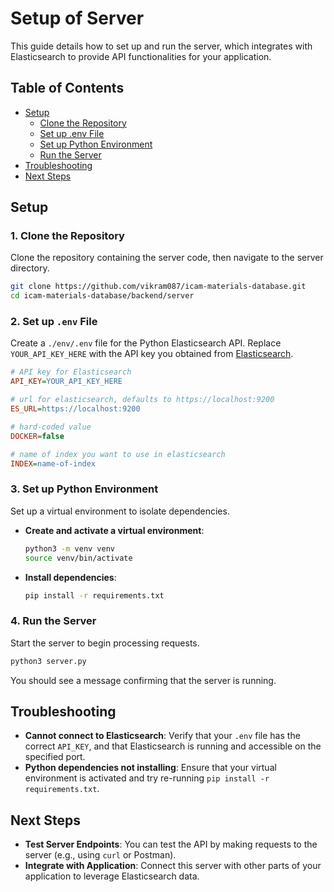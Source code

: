 # Setup of Server

This guide details how to set up and run the server, which integrates with Elasticsearch to provide API functionalities for your application.

## Table of Contents
- [Setup](#setup)
  - [Clone the Repository](#1-clone-the-repository)
  - [Set up .env File](#2-set-up-env-file)
  - [Set up Python Environment](#3-setup-python-environment)
  - [Run the Server](#4-run-the-server)
- [Troubleshooting](#troubleshooting)
- [Next Steps](#next-steps)

## Setup

### 1. Clone the Repository

Clone the repository containing the server code, then navigate to the server directory.

   ```bash
   git clone https://github.com/vikram087/icam-materials-database.git
   cd icam-materials-database/backend/server
   ```

### 2. Set up `.env` File

Create a `./env/.env` file for the Python Elasticsearch API. Replace `YOUR_API_KEY_HERE` with the API key you obtained from [Elasticsearch](../elasticsearch/README.md).

   ```ini
   # API key for Elasticsearch
   API_KEY=YOUR_API_KEY_HERE

   # url for elasticsearch, defaults to https://localhost:9200
   ES_URL=https://localhost:9200

   # hard-coded value
   DOCKER=false

   # name of index you want to use in elasticsearch
   INDEX=name-of-index
   ```

### 3. Set up Python Environment

Set up a virtual environment to isolate dependencies.

   - **Create and activate a virtual environment**:
     ```bash
     python3 -m venv venv
     source venv/bin/activate
     ```

   - **Install dependencies**:
     ```bash
     pip install -r requirements.txt
     ```

### 4. Run the Server

Start the server to begin processing requests.

   ```bash
   python3 server.py
   ```

   You should see a message confirming that the server is running.

## Troubleshooting

- **Cannot connect to Elasticsearch**: Verify that your `.env` file has the correct `API_KEY`, and that Elasticsearch is running and accessible on the specified port.
- **Python dependencies not installing**: Ensure that your virtual environment is activated and try re-running `pip install -r requirements.txt`.

## Next Steps

- **Test Server Endpoints**: You can test the API by making requests to the server (e.g., using `curl` or Postman).
- **Integrate with Application**: Connect this server with other parts of your application to leverage Elasticsearch data.
